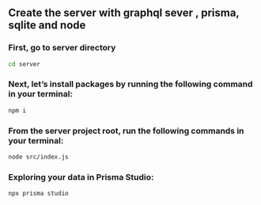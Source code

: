 ## Create the server with graphql sever , prisma, sqlite and node

### First, go to server directory

```sh
cd server
```

### Next, let’s install packages by running the following command in your terminal:

```sh
npm i
```

### From the server project root, run the following commands in your terminal:

```sh
node src/index.js
```

### Exploring your data in Prisma Studio:

```sh
npx prisma studio
```
